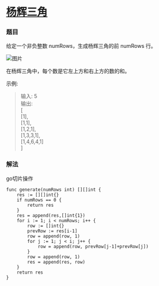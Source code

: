 # [杨辉三角](https://leetcode-cn.com/problems/pascals-triangle/)

### 题目

给定一个非负整数 numRows，生成杨辉三角的前 numRows 行。

![图片](https://upload.wikimedia.org/wikipedia/commons/0/0d/PascalTriangleAnimated2.gif)

在杨辉三角中，每个数是它左上方和右上方的数的和。

示例:

>输入: 5  
输出:  
[  
     [1],  
    [1,1],  
   [1,2,1],  
  [1,3,3,1],  
 [1,4,6,4,1]  
]  

### 解法

go切片操作

```
func generate(numRows int) [][]int {
	res := [][]int{}
	if numRows == 0 {
		return res
	}
	res = append(res,[]int{1})
	for i := 1; i < numRows; i++ {
		row := []int{}
		prevRow := res[i-1]
		row = append(row, 1)
		for j := 1; j < i; j++ {
			row = append(row, prevRow[j-1]+prevRow[j])
		}
		row = append(row, 1)
		res = append(res, row)
	}
	return res
}
```
